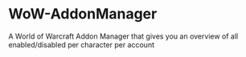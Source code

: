 # WoW-AddonManager
A World of Warcraft Addon Manager that gives you an overview of all enabled/disabled per character per account
